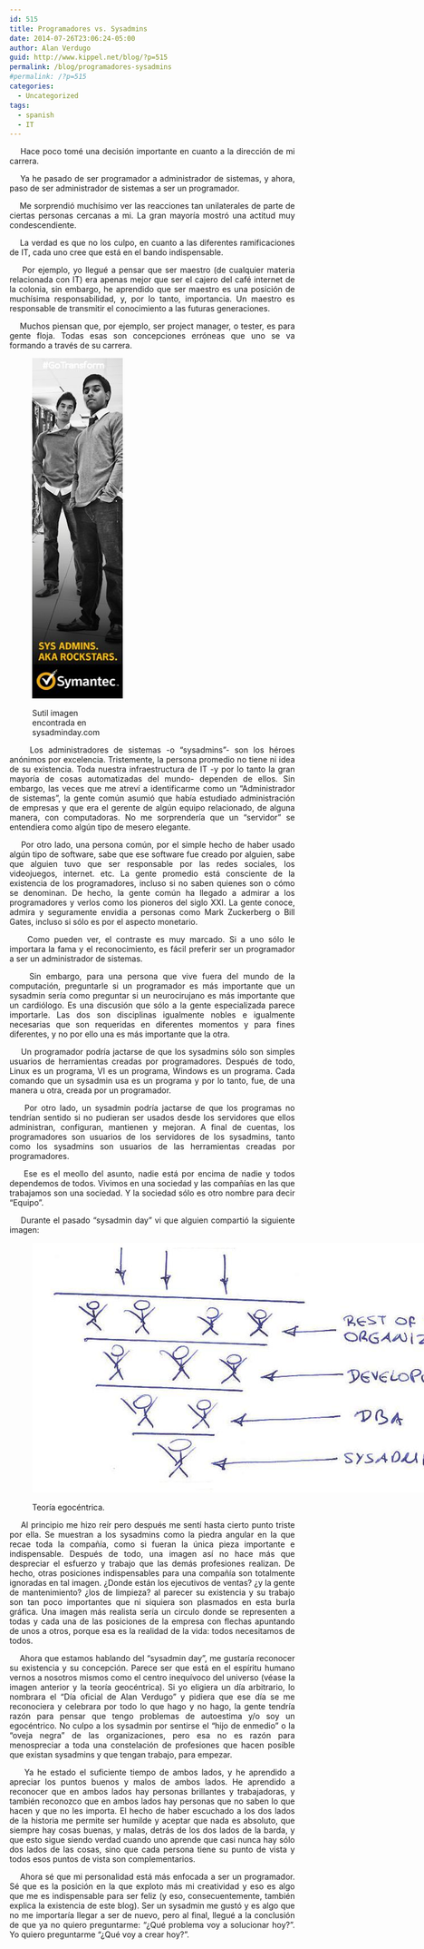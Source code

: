 ```yaml
---
id: 515
title: Programadores vs. Sysadmins
date: 2014-07-26T23:06:24-05:00
author: Alan Verdugo
guid: http://www.kippel.net/blog/?p=515
permalink: /blog/programadores-sysadmins
#permalink: /?p=515
categories:
  - Uncategorized
tags:
  - spanish
  - IT
---
```

<p style="text-align: justify;">
      Hace poco tomé una decisión importante en cuanto a la dirección de mi carrera.
</p>

<p style="text-align: justify;">
      Ya he pasado de ser programador a administrador de sistemas, y ahora, paso de ser administrador de sistemas a ser un programador.
</p>

<p style="text-align: justify;">
      Me sorprendió muchísimo ver las reacciones tan unilaterales de parte de ciertas personas cercanas a mi. La gran mayoría mostró una actitud muy condescendiente.
</p>

<p style="text-align: justify;">
      La verdad es que no los culpo, en cuanto a las diferentes ramificaciones de IT, cada uno cree que está en el bando indispensable.
</p>

<p style="text-align: justify;">
      Por ejemplo, yo llegué a pensar que ser maestro (de cualquier materia relacionada con IT) era apenas mejor que ser el cajero del café internet de la colonia, sin embargo, he aprendido que ser maestro es una posición de muchísima responsabilidad, y, por lo tanto, importancia. Un maestro es responsable de transmitir el conocimiento a las futuras generaciones.
</p>

<p style="text-align: justify;">
      Muchos piensan que, por ejemplo, ser project manager, o tester, es para gente floja. Todas esas son concepciones erróneas que uno se va formando a través de su carrera.
</p><figure id="attachment_572" aria-describedby="caption-attachment-572" style="width: 160px" class="wp-caption alignright">

[<img class="size-full wp-image-572" src="https://raw.githubusercontent.com/alanverdugo/alanverdugo.github.io/master/wp-content/uploads/2014/07/SysAdmin_Vertical160x600.jpg" alt="Sutil imagen encontrada en sysadminday.com" width="160" height="600" />](http://sysadminday.com)<figcaption id="caption-attachment-572" class="wp-caption-text">Sutil imagen encontrada en sysadminday.com</figcaption></figure> 

<p style="text-align: justify;">
      Los administradores de sistemas -o &#8220;sysadmins&#8221;- son los héroes anónimos por excelencia. Tristemente, la persona promedio no tiene ni idea de su existencia. Toda nuestra infraestructura de IT -y por lo tanto la gran mayoría de cosas automatizadas del mundo- dependen de ellos. Sin embargo, las veces que me atreví a identificarme como un &#8220;Administrador de sistemas&#8221;, la gente común asumió que había estudiado administración de empresas y que era el gerente de algún equipo relacionado, de alguna manera, con computadoras. No me sorprendería que un &#8220;servidor&#8221; se entendiera como algún tipo de mesero elegante.
</p>

<p style="text-align: justify;">
      Por otro lado, una persona común, por el simple hecho de haber usado algún tipo de software, sabe que ese software fue creado por alguien, sabe que alguien tuvo que ser responsable por las redes sociales, los videojuegos, internet. etc. La gente promedio está consciente de la existencia de los programadores, incluso si no saben quienes son o cómo se denominan. De hecho, la gente común ha llegado a admirar a los programadores y verlos como los pioneros del siglo XXI. La gente conoce, admira y seguramente envidia a personas como Mark Zuckerberg o Bill Gates, incluso si sólo es por el aspecto monetario.
</p>

<p style="text-align: justify;">
      Como pueden ver, el contraste es muy marcado. Si a uno sólo le importara la fama y el reconocimiento, es fácil preferir ser un programador a ser un administrador de sistemas.
</p>

<p style="text-align: justify;">
      Sin embargo, para una persona que vive fuera del mundo de la computación, preguntarle si un programador es más importante que un sysadmin sería como preguntar si un neurocirujano es más importante que un cardiólogo. Es una discusión que sólo a la gente especializada parece importarle. Las dos son disciplinas igualmente nobles e igualmente necesarias que son requeridas en diferentes momentos y para fines diferentes, y no por ello una es más importante que la otra.
</p>

<p style="text-align: justify;">
      Un programador podría jactarse de que los sysadmins sólo son simples usuarios de herramientas creadas por programadores. Después de todo, Linux es un programa, VI es un programa, Windows es un programa. Cada comando que un sysadmin usa es un programa y por lo tanto, fue, de una manera u otra, creada por un programador.
</p>

<p style="text-align: justify;">
      Por otro lado, un sysadmin podría jactarse de que los programas no tendrían sentido si no pudieran ser usados desde los servidores que ellos administran, configuran, mantienen y mejoran. A final de cuentas, los programadores son usuarios de los servidores de los sysadmins, tanto como los sysadmins son usuarios de las herramientas creadas por programadores.
</p>

<p style="text-align: justify;">
      Ese es el meollo del asunto, nadie está por encima de nadie y todos dependemos de todos. Vivimos en una sociedad y las compañías en las que trabajamos son una sociedad. Y la sociedad sólo es otro nombre para decir &#8220;Equipo&#8221;.
</p>

<p style="text-align: justify;">
      Durante el pasado &#8220;sysadmin day&#8221; vi que alguien compartió la siguiente imagen:
</p><figure id="attachment_571" aria-describedby="caption-attachment-571" style="width: 817px" class="wp-caption aligncenter">

<img class="size-full wp-image-571" src="https://raw.githubusercontent.com/alanverdugo/alanverdugo.github.io/master/wp-content/uploads/2014/07/sysad.jpeg" alt="teoría egocéntrica." width="817" height="441" /> <figcaption id="caption-attachment-571" class="wp-caption-text">Teoría egocéntrica.</figcaption></figure> 

<p style="text-align: justify;">
      Al principio me hizo reír pero después me sentí hasta cierto punto triste por ella. Se muestran a los sysadmins como la piedra angular en la que recae toda la compañía, como si fueran la única pieza importante e indispensable. Después de todo, una imagen así no hace más que despreciar el esfuerzo y trabajo que las demás profesiones realizan. De hecho, otras posiciones indispensables para una compañía son totalmente ignoradas en tal imagen. ¿Donde están los ejecutivos de ventas? ¿y la gente de mantenimiento? ¿los de limpieza? al parecer su existencia y su trabajo son tan poco importantes que ni siquiera son plasmados en esta burla gráfica. Una imagen más realista sería un circulo donde se representen a todas y cada una de las posiciones de la empresa con flechas apuntando de unos a otros, porque esa es la realidad de la vida: todos necesitamos de todos.
</p>

<p style="text-align: justify;">
      Ahora que estamos hablando del &#8220;sysadmin day&#8221;, me gustaría reconocer su existencia y su concepción. Parece ser que está en el espíritu humano vernos a nosotros mismos como el centro inequívoco del universo (véase la imagen anterior y la teoría geocéntrica). Si yo eligiera un día arbitrario, lo nombrara el &#8220;Día oficial de Alan Verdugo&#8221; y pidiera que ese día se me reconociera y celebrara por todo lo que hago y no hago, la gente tendría razón para pensar que tengo problemas de autoestima y/o soy un egocéntrico. No culpo a los sysadmin por sentirse el &#8220;hijo de enmedio&#8221; o la &#8220;oveja negra&#8221; de las organizaciones, pero esa no es razón para menospreciar a toda una constelación de profesiones que hacen posible que existan sysadmins y que tengan trabajo, para empezar.
</p>

<p style="text-align: justify;">
      Ya he estado el suficiente tiempo de ambos lados, y he aprendido a apreciar los puntos buenos y malos de ambos lados. He aprendido a reconocer que en ambos lados hay personas brillantes y trabajadoras, y también reconozco que en ambos lados hay personas que no saben lo que hacen y que no les importa. El hecho de haber escuchado a los dos lados de la historia me permite ser humilde y aceptar que nada es absoluto, que siempre hay cosas buenas, y malas, detrás de los dos lados de la barda, y que esto sigue siendo verdad cuando uno aprende que casi nunca hay sólo dos lados de las cosas, sino que cada persona tiene su punto de vista y todos esos puntos de vista son complementarios.
</p>

<p style="text-align: justify;">
      Ahora sé que mi personalidad está más enfocada a ser un programador. Sé que es la posición en la que exploto más mi creatividad y eso es algo que me es indispensable para ser feliz (y eso, consecuentemente, también explica la existencia de este blog). Ser un sysadmin me gustó y es algo que no me importaría llegar a ser de nuevo, pero al final, llegué a la conclusión de que ya no quiero preguntarme: &#8220;¿Qué problema voy a solucionar hoy?&#8221;. Yo quiero preguntarme &#8220;¿Qué voy a crear hoy?&#8221;.
</p>